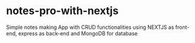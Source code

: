 # notes-pro-with-nextjs
Simple notes making App with CRUD functionalities using NEXTJS as front-end, express as back-end and MongoDB for database
